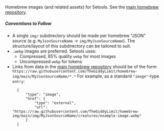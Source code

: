 Homebrew images (and related assets) for 5etools. See the [main homebrew repository](https://github.com/TheGiddyLimit/homebrew).

##### Conventions to Follow

- A single `img/` subdirectory should be made per homebrew "JSON" source (e.g. `MyJsonSourceName` -> `img/MyJsonSourceName`). The structure/layout of this subdirectory can be tailored to suit.
- `.webp` images are preferred. 5etools uses:
  - Compressed, 85% quality `webp` for most images
  - Uncompressed `webp` for tokens
- Links from data in the [main homebrew repository](https://github.com/TheGiddyLimit/homebrew) should be of the form:
  `https://raw.githubusercontent.com/TheGiddyLimit/homebrew-img/main/MyJsonSourceName/*.*`
  For example, as a standard `"image"`-type `entry`:
  ```
    {
        "type": "image",
        "href": {
            "type": "external",
            "url": "https://raw.githubusercontent.com/TheGiddyLimit/homebrew-img/main/img/MyJsonSourceName/creatures/example-image.webp"
        }
    }
  ```
